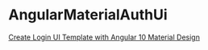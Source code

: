 # AngularMaterialAuthUi

[Create Login UI Template with Angular 10 Material Design](https://www.remotestack.io/create-login-ui-template-with-angular-material-design/)
